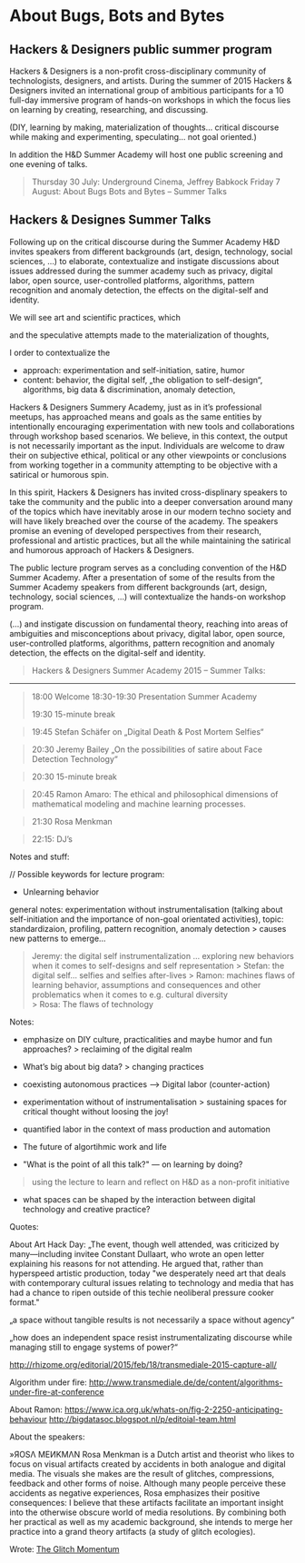 About Bugs, Bots and Bytes
==========================

Hackers & Designers public summer program
--------------------------------------

Hackers & Designers is a non-profit cross-disciplinary community of technologists, designers, and artists. 
During the summer of 2015 Hackers & Designers invited an international group of ambitious participants for a 10 full-day immersive program of hands-on workshops in which the focus lies on learning by creating, researching, and discussing. 

(DIY, learning by making, materialization of thoughts… critical discourse while making and experimenting, speculating… not goal oriented.) 

In addition the H&D Summer Academy will host one public screening and one evening of talks. 

> Thursday 30 July: Underground Cinema, Jeffrey Babkock	
> Friday 7 August: About Bugs Bots and Bytes – Summer Talks


Hackers & Designes Summer Talks
-------------------------------

Following up on the critical discourse during the Summer Academy  H&D invites speakers from different backgrounds (art, design, technology, social sciences, …) to elaborate, contextualize and instigate discussions about issues addressed during the summer academy such as privacy, digital labor, open source, user-controlled platforms, algorithms, pattern recognition and anomaly detection, the effects on the digital-self and identity. 

We will see art and scientific practices, which 

and the speculative attempts made to the materialization of thoughts,


I order to contextualize the 

- approach: experimentation and self-initiation, satire, humor 
- content: behavior, the digital self, „the obligation to self-design“, algorithms, big data & discrimination, anomaly detection, 

Hackers & Designers Summery Academy, just as in it’s professional meetups, has approached means and goals as the same entities by intentionally encouraging experimentation with new tools and collaborations through workshop based scenarios.  We believe, in this context, the output is not necessarily important as the input.  Individuals are welcome to draw their on subjective ethical, political or any other viewpoints or conclusions from working together in a community attempting to be objective with a satirical or humorous spin.

In this spirit, Hackers & Designers has invited cross-displinary speakers to take the community and the public into a deeper conversation around many of the topics which have inevitably arose in our modern techno society and will have likely breached over the course of the academy.  The speakers promise an evening of developed perspectives from their research, professional and artistic practices, but all the while maintaining the satirical and humorous approach of Hackers & Designers.

The public lecture program serves as a concluding convention of the H&D Summer Academy. After a presentation of some of the results from the Summer Academy speakers from different backgrounds (art, design, technology, social sciences, …) will contextualize the hands-on workshop program.

(…) and instigate discussion on fundamental theory, reaching into areas of ambiguities and misconceptions about privacy, digital labor, open source, user-controlled platforms, algorithms, pattern recognition and anomaly detection, the effects on the digital-self and identity. 


> Hackers & Designers Summer Academy 2015 – Summer Talks:
-------------------------------------------------------------------
> 
> 18:00 Welcome 
> 18:30-19:30 Presentation Summer Academy
>		
> 19:30 15-minute break

> 19:45 Stefan Schäfer on „Digital Death & Post Mortem Selfies“

> 20:30 Jeremy Bailey „On the possibilities of satire about Face Detection Technology“

> 20:30 15-minute break

> 20:45 Ramon Amaro: The ethical and philosophical dimensions of mathematical modeling and machine learning processes.

> 21:30 Rosa Menkman 

> 22:15: DJ’s


Notes and stuff:

//
Possible keywords for lecture program:

- Unlearning behavior 

general notes: experimentation without instrumentalisation (talking about self-initiation and the importance of non-goal orientated activities), 
topic: standardizaion, profiling, pattern recognition, anomaly detection > causes new patterns to emerge… 

> Jeremy: the digital self instrumentalization … exploring new behaviors when it comes to self-designs and self representation
	> Stefan: the digital self… selfies and selfies after-lives 
	> Ramon: machines flaws of learning behavior, assumptions and consequences and other problematics when it comes to e.g. cultural diversity  
	> Rosa: The flaws of technology 


Notes: 

- emphasize on DIY culture, practicalities and maybe humor and fun approaches? > reclaiming of the digital realm
- What’s big about big data? > changing practices 
- coexisting autonomous practices –> Digital labor (counter-action) 
- experimentation without of instrumentalisation > sustaining spaces for critical thought without loosing the joy!
- quantified labor in the context of mass production and automation 

- The future of algortihmic work and life 
- "What is the point of all this talk?" — on learning by doing?
> using the lecture to learn and reflect on H&D as a non-profit initiative 

- what spaces can be shaped by the interaction between digital technology and creative practice?



Quotes: 

About Art Hack Day: „The event, though well attended, was criticized by many—including invitee Constant Dullaart, who wrote an open letter explaining his reasons for not attending. He argued that, rather than hyperspeed artistic production, today "we desperately need art that deals with contemporary cultural issues relating to technology and media that has had a chance to ripen outside of this techie neoliberal pressure cooker format."

„a space without tangible results is not necessarily a space without agency“

„how does an independent space resist instrumentalizating discourse while managing still to engage systems of power?“

http://rhizome.org/editorial/2015/feb/18/transmediale-2015-capture-all/


Algorithm under fire: 
http://www.transmediale.de/de/content/algorithms-under-fire-at-conference



About Ramon: 
https://www.ica.org.uk/whats-on/fig-2-2250-anticipating-behaviour
http://bigdatasoc.blogspot.nl/p/editoial-team.html


About the speakers: 

»ЯOSΛ MEИKMΛN
Rosa Menkman is a Dutch artist and theorist who likes to focus on visual artifacts created by accidents in both analogue and digital media. The visuals she makes are the result of glitches, compressions, feedback and other forms of noise. Although many people perceive these accidents as negative experiences, Rosa emphasizes their positive consequences: I believe that these artifacts facilitate an important insight into the otherwise obscure world of media resolutions.
By combining both her practical as well as my academic background, she intends to merge her practice into a grand theory artifacts (a study of glitch ecologies). 

Wrote: [The Glitch Momentum](http://issuu.com/instituteofnetworkcultures/docs/glitchmomentum?e=3130431/2681915)





